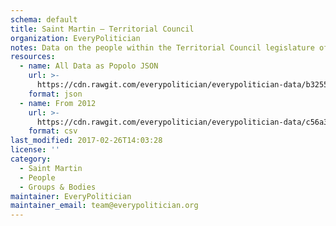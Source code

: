 ```yaml
---
schema: default
title: Saint Martin — Territorial Council
organization: EveryPolitician
notes: Data on the people within the Territorial Council legislature of Saint Martin.
resources:
  - name: All Data as Popolo JSON
    url: >-
      https://cdn.rawgit.com/everypolitician/everypolitician-data/b3255021ab758e67a24b29b7865bbc75e1fcad6a/data/Saint_Martin/Council/ep-popolo-v1.0.json
    format: json
  - name: From 2012
    url: >-
      https://cdn.rawgit.com/everypolitician/everypolitician-data/c56a3948cc2ebe20624e2d1dfee623e9d172a3d2/data/Saint_Martin/Council/term-2012.csv
    format: csv
last_modified: 2017-02-26T14:03:28
license: ''
category:
  - Saint Martin
  - People
  - Groups & Bodies
maintainer: EveryPolitician
maintainer_email: team@everypolitician.org
---
```

